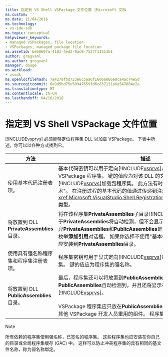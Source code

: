 ```yaml
---
title: 指定到 VS Shell VSPackage 文件位置 |Microsoft 文档
ms.custom: ''
ms.date: 11/04/2016
ms.technology:
- vs-ide-sdk
ms.topic: conceptual
helpviewer_keywords:
- managed VSPackages, file location
- VSPackages, managed package file location
ms.assetid: beb8607a-4183-4ed2-9ac8-7527f11513b1
author: gregvanl
ms.author: gregvanl
manager: douge
ms.workload:
- vssdk
ms.openlocfilehash: 7a4270fbd723e6c5aa6f16066066e0ca4ac74e5d
ms.sourcegitcommit: 6a9d5bd75e50947659fd6c837111a6a547884e2a
ms.translationtype: MT
ms.contentlocale: zh-CN
ms.lasthandoff: 04/16/2018
---
```

# <a name="specifying-vspackage-file-location-to-the-vs-shell"></a>指定到 VS Shell VSPackage 文件位置
[!INCLUDE[vsprvs](../../code-quality/includes/vsprvs_md.md)] 必须能够定位程序集 DLL 以加载 VSPackage。 下表中所述，你可以以各种方式找到它。  
  
|方法|描述|  
|------------|-----------------|  
|使用基本代码注册表项。|基本代码密钥可以用于定向[!INCLUDE[vsprvs](../../code-quality/includes/vsprvs_md.md)]从任何完全限定的文件路径加载 VSPackage 程序集。 键的值应为对该 DLL 的文件路径。 这是最佳办法具有[!INCLUDE[vsprvs](../../code-quality/includes/vsprvs_md.md)]加载包程序集。 此方法有时称为"基本代码/私钥安装目录技术"。 在注册过程的基本代码的值通过传递到注册特性类的实例<xref:Microsoft.VisualStudio.Shell.RegistrationAttribute.RegistrationContext>类型。|  
|将放置到 DLL **PrivateAssemblies**目录。|将在该程序集**PrivateAssemblies**子目录[!INCLUDE[vsprvs](../../code-quality/includes/vsprvs_md.md)]目录。 程序集位于**PrivateAssemblies**将自动检测，但不会显示在**添加引用**对话框。 之间的差异**PrivateAssemblies**和**PublicAssemblies**是程序集在**PublicAssemblies**中枚举**添加引用**对话框。 如果你选择不使用"基本代码/私钥安装目录"的技术，则应安装到**PrivateAssemblies**目录。|  
|使用具有强名称程序集和程序集注册表项。|程序集密钥可用于显式定向[!INCLUDE[vsprvs](../../code-quality/includes/vsprvs_md.md)]加载强名称 VSPackage 程序集。 键的值应为程序集的强名称。|  
|将放置到 DLL **PublicAssemblies**目录。|最后，程序集还可以将放置到**PublicAssemblies**子目录。 程序集位于**PublicAssemblies**自动检测到，并且还将显示在**添加引用**中的对话框[!INCLUDE[vsprvs](../../code-quality/includes/vsprvs_md.md)]。<br /><br /> VSPackage 程序集应只放在**PublicAssemblies**目录如果它们包含托管旨在由其他 VSPackage 开发人员重用的组件。 程序集的大部分不满足此条件。|  
  
> [!NOTE]
>  所有依赖的程序集使用强名称，已签名的程序集。 这些程序集也应安装在你自己的目录或全局程序集缓存 (GAC) 中。 这样可以防止冲突程序集的具有相同的基文件名称，称为弱名称绑定。